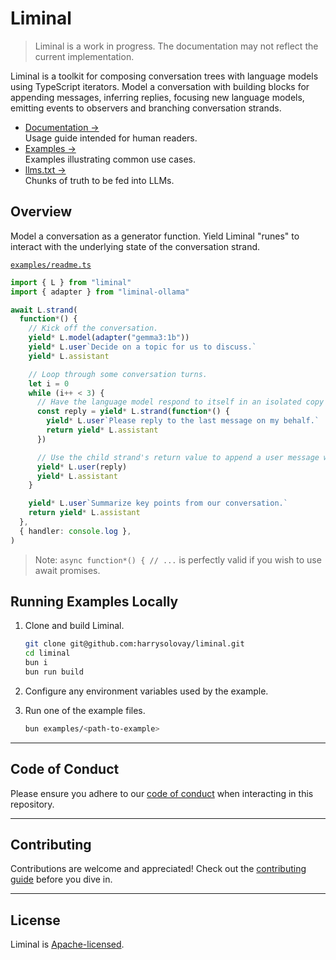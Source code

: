 # Liminal

> Liminal is a work in progress. The documentation may not reflect the current
> implementation.

Liminal is a toolkit for composing conversation trees with language models using
TypeScript iterators. Model a conversation with building blocks for appending
messages, inferring replies, focusing new language models, emitting events to
observers and branching conversation strands.

- [Documentation &rarr;](https://liminal.land)<br />Usage guide intended for
  human readers.
- [Examples &rarr;](https://github.com/harrysolovay/liminal/tree/main/examples)<br />Examples
  illustrating common use cases.
- [llms.txt &rarr;](https://liminal.land/llms.txt)<br />Chunks of truth to be
  fed into LLMs.

<!-- ## Rationale

- [Implicit Message Buffers &rarr;](./liminal.land/rationale/implicit_message_buffers.md)<br />Intuitive
  conventions-based approach to managing message buffers.
- [Decoupling Conversations From Models &rarr;](./liminal.land/rationale/decoupling_conversations_from_models.md)<br />Ensure
  conversations can be executed with any provider/model.
- [Eliminating Boilerplate &rarr;](./liminal.land/rationale/eliminating_boilerplate.md)<br />Avoid
  the redundancies of inferencing and embedding. -->

<!-- - [Type-safe Observability &rarr;](https://liminal.land/rationale/type-safe_observability)<br />Observe
  events from the entire conversation tree; infer event static types like with
  TRPC or Hono Client.
- [Step Comparison &rarr;](https://liminal.land/rationale/eliminating_boilerplate.md)<br />Stepped
  execution of the same conversation with different models. -->

## Overview

Model a conversation as a generator function. Yield Liminal "runes" to interact
with the underlying state of the conversation strand.

[`examples/readme.ts`](./examples/readme.ts)

```ts
import { L } from "liminal"
import { adapter } from "liminal-ollama"

await L.strand(
  function*() {
    // Kick off the conversation.
    yield* L.model(adapter("gemma3:1b"))
    yield* L.user`Decide on a topic for us to discuss.`
    yield* L.assistant

    // Loop through some conversation turns.
    let i = 0
    while (i++ < 3) {
      // Have the language model respond to itself in an isolated copy of the current "strand."
      const reply = yield* L.strand(function*() {
        yield* L.user`Please reply to the last message on my behalf.`
        return yield* L.assistant
      })

      // Use the child strand's return value to append a user message within the root "strand."
      yield* L.user(reply)
      yield* L.assistant
    }

    yield* L.user`Summarize key points from our conversation.`
    return yield* L.assistant
  },
  { handler: console.log },
)
```

> Note: `async function*() { // ...` is perfectly valid if you wish to use await
> promises.

## Running Examples Locally

1. Clone and build Liminal.

   ```sh
   git clone git@github.com:harrysolovay/liminal.git
   cd liminal
   bun i
   bun run build
   ```

2. Configure any environment variables used by the example.

3. Run one of the example files.

   ```sh
   bun examples/<path-to-example>
   ```

---

## **Code of Conduct**

Please ensure you adhere to our [code of conduct](CODE_OF_CONDUCT.md) when
interacting in this repository.

---

## **Contributing**

Contributions are welcome and appreciated! Check out the
[contributing guide](CONTRIBUTING.md) before you dive in.

---

## **License**

Liminal is [Apache-licensed](LICENSE).
